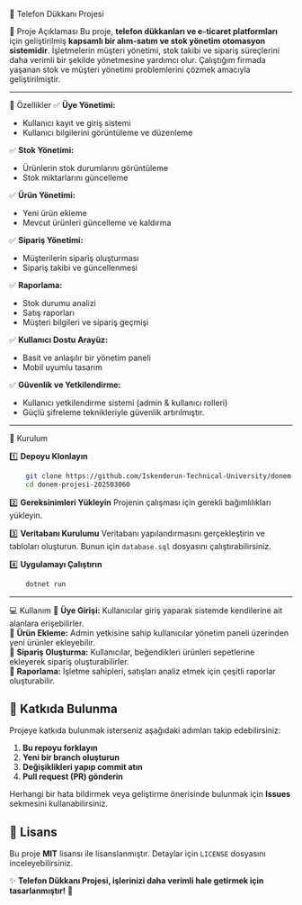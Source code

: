  📱 Telefon Dükkanı Projesi

 📌 Proje Açıklaması
Bu proje, **telefon dükkanları ve e-ticaret platformları** için geliştirilmiş **kapsamlı bir alım-satım ve stok yönetim otomasyon sistemidir**. İşletmelerin müşteri yönetimi, stok takibi ve sipariş süreçlerini daha verimli bir şekilde yönetmesine yardımcı olur. Çalıştığım firmada yaşanan stok ve müşteri yönetimi problemlerini çözmek amacıyla geliştirilmiştir.

---

 🎯 Özellikler
✅ **Üye Yönetimi:**  
   - Kullanıcı kayıt ve giriş sistemi
   - Kullanıcı bilgilerini görüntüleme ve düzenleme  

✅ **Stok Yönetimi:**  
   - Ürünlerin stok durumlarını görüntüleme
   - Stok miktarlarını güncelleme
   
✅ **Ürün Yönetimi:**  
   - Yeni ürün ekleme
   - Mevcut ürünleri güncelleme ve kaldırma  

✅ **Sipariş Yönetimi:**  
   - Müşterilerin sipariş oluşturması
   - Sipariş takibi ve güncellenmesi

✅ **Raporlama:**  
   - Stok durumu analizi
   - Satış raporları
   - Müşteri bilgileri ve sipariş geçmişi

✅ **Kullanıcı Dostu Arayüz:**  
   - Basit ve anlaşılır bir yönetim paneli
   - Mobil uyumlu tasarım

✅ **Güvenlik ve Yetkilendirme:**  
   - Kullanıcı yetkilendirme sistemi (admin & kullanıcı rolleri)
   - Güçlü şifreleme teknikleriyle güvenlik artırılmıştır.

---

 🚀 Kurulum

 1️⃣ **Depoyu Klonlayın**
```sh
    git clone https://github.com/Iskenderun-Technical-University/donem-projesi-202503060.git
    cd donem-projesi-202503060
```

 2️⃣ **Gereksinimleri Yükleyin**
Projenin çalışması için gerekli bağımlılıkları yükleyin.

 3️⃣ **Veritabanı Kurulumu**
Veritabanı yapılandırmasını gerçekleştirin ve tabloları oluşturun. Bunun için `database.sql` dosyasını çalıştırabilirsiniz.

 4️⃣ **Uygulamayı Çalıştırın**
```sh
    dotnet run
```

---

 💻 Kullanım
🔹 **Üye Girişi:** Kullanıcılar giriş yaparak sistemde kendilerine ait alanlara erişebilirler.  
🔹 **Ürün Ekleme:** Admin yetkisine sahip kullanıcılar yönetim paneli üzerinden yeni ürünler ekleyebilir.  
🔹 **Sipariş Oluşturma:** Kullanıcılar, beğendikleri ürünleri sepetlerine ekleyerek sipariş oluşturabilirler.  
🔹 **Raporlama:** İşletme sahipleri, satışları analiz etmek için çeşitli raporlar oluşturabilir.



## 🤝 Katkıda Bulunma
Projeye katkıda bulunmak isterseniz aşağıdaki adımları takip edebilirsiniz:
1. **Bu repoyu forklayın**
2. **Yeni bir branch oluşturun**
3. **Değişiklikleri yapıp commit atın**
4. **Pull request (PR) gönderin**

Herhangi bir hata bildirmek veya geliştirme önerisinde bulunmak için **Issues** sekmesini kullanabilirsiniz.

## 📜 Lisans
Bu proje **MIT** lisansı ile lisanslanmıştır. Detaylar için `LICENSE` dosyasını inceleyebilirsiniz.

✨ **Telefon Dükkanı Projesi, işlerinizi daha verimli hale getirmek için tasarlanmıştır!** 🚀

